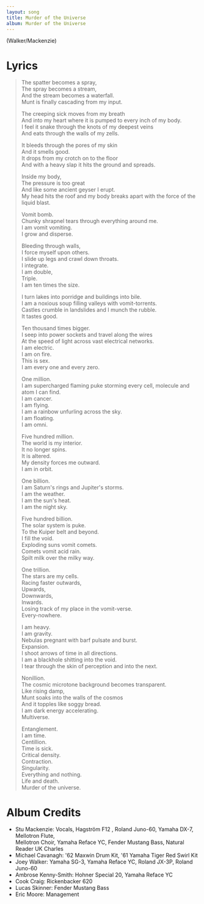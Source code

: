 ```yaml
---
layout: song
title: Murder of the Universe
album: Murder of the Universe
---
```


(Walker/Mackenzie)

# Lyrics

> The spatter becomes a spray,  
> The spray becomes a stream,  
> And the stream becomes a waterfall.  
> Munt is finally cascading from my input.  
>  
> The creeping sick moves from my breath  
> And into my heart where it is pumped to every inch of my body.  
> I feel it snake through the knots of my deepest veins  
> And eats through the walls of my zells.  
>  
> It bleeds through the pores of my skin  
> And it smells good.  
> It drops from my crotch on to the floor  
> And with a heavy slap it hits the ground and spreads.  
>  
> Inside my body,  
> The pressure is too great  
> And like some ancient geyser I erupt.  
> My head hits the roof and my body breaks apart with the force of the liquid blast.  
>  
> Vomit bomb.  
> Chunky shrapnel tears through everything around me.  
> I am vomit vomiting.  
> I grow and disperse.  
>  
> Bleeding through walls,  
> I force myself upon others.  
> I slide up legs and crawl down throats.  
> I integrate.  
> I am double,  
> Triple.  
> I am ten times the size.  
>  
> I turn lakes into porridge and buildings into bile.  
> I am a noxious soup filling valleys with vomit-torrents.  
> Castles crumble in landslides and I munch the rubble.  
> It tastes good.  
>  
> Ten thousand times bigger.  
> I seep into power sockets and travel along the wires  
> At the speed of light across vast electrical networks.  
> I am electric.  
> I am on fire.  
> This is sex.  
> I am every one and every zero.  
>  
> One million.  
> I am supercharged flaming puke storming every cell, molecule and atom I can find.  
> I am cancer.  
> I am flying.  
> I am a rainbow unfurling across the sky.  
> I am floating.  
> I am omni.  
>  
> Five hundred million.  
> The world is my interior.  
> It no longer spins.  
> It is altered.  
> My density forces me outward.  
> I am in orbit.  
>  
> One billion.  
> I am Saturn's rings and Jupiter's storms.  
> I am the weather.  
> I am the sun's heat.  
> I am the night sky.  
>  
> Five hundred billion.  
> The solar system is puke.  
> To the Kuiper belt and beyond.  
> I fill the void.  
> Exploding suns vomit comets.  
> Comets vomit acid rain.  
> Spilt milk over the milky way.  
>  
> One trillion.  
> The stars are my cells.  
> Racing faster outwards,  
> Upwards,  
> Downwards,  
> Inwards.  
> Losing track of my place in the vomit-verse.  
> Every-nowhere.  
>  
> I am heavy.  
> I am gravity.  
> Nebulas pregnant with barf pulsate and burst.  
> Expansion.  
> I shoot arrows of time in all directions.  
> I am a blackhole shitting into the void.  
> I tear through the skin of perception and into the next.  
>  
> Nonillion.  
> The cosmic microtone background becomes transparent.  
> Like rising damp,  
> Munt soaks into the walls of the cosmos  
> And it topples like soggy bread.  
> I am dark energy accelerating.  
> Multiverse.  
>  
> Entanglement.  
> I am time.  
> Centillion.  
> Time is sick.  
> Critical density.  
> Contraction.  
> Singularity.  
> Everything and nothing.  
> Life and death.  
> Murder of the universe.  

# Album Credits

* Stu Mackenzie: Vocals, Hagström F12 , Roland Juno-60, Yamaha DX-7, Mellotron Flute,  
Mellotron Choir, Yamaha Reface YC, Fender Mustang Bass, Natural Reader UK Charles
* Michael Cavanagh: '62 Maxwin Drum Kit, '61 Yamaha Tiger Red Swirl Kit
* Joey Walker: Yamaha SG-3, Yamaha Reface YC, Roland JX-3P, Roland Juno-60
* Ambrose Kenny-Smith: Hohner Special 20, Yamaha Reface YC
* Cook Craig: Rickenbacker 620
* Lucas Skinner: Fender Mustang Bass
* Eric Moore: Management
